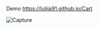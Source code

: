 Demo
https://Iuliia91.github.io/Cart



![Capture](https://user-images.githubusercontent.com/89158016/205626894-180c354c-b991-4a32-8a3a-9d9f2f15656c.JPG)
